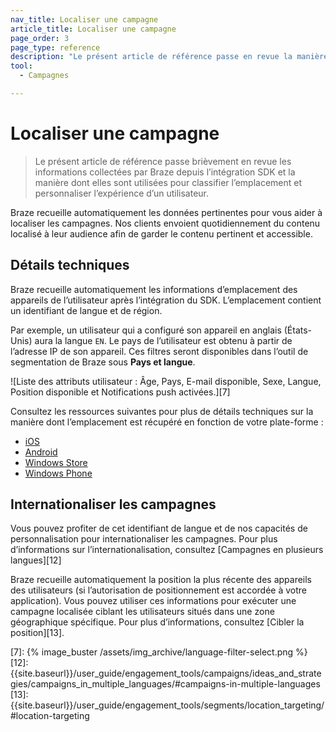 ```yaml
---
nav_title: Localiser une campagne
article_title: Localiser une campagne
page_order: 3
page_type: reference
description: "Le présent article de référence passe en revue la manière dont l’emplacement de l’utilisateur est récupéré et accessible par la plateforme Braze."
tool:
  - Campagnes

---
```

# Localiser une campagne

> Le présent article de référence passe brièvement en revue les informations collectées par Braze depuis l’intégration SDK et la manière dont elles sont utilisées pour classifier l’emplacement et personnaliser l’expérience d’un utilisateur. 

Braze recueille automatiquement les données pertinentes pour vous aider à localiser les campagnes. Nos clients envoient quotidiennement du contenu localisé à leur audience afin de garder le contenu pertinent et accessible.

## Détails techniques

Braze recueille automatiquement les informations d’emplacement des appareils de l’utilisateur après l’intégration du SDK. L’emplacement contient un identifiant de langue et de région.

Par exemple, un utilisateur qui a configuré son appareil en anglais (États-Unis) aura la langue `EN`. Le pays de l’utilisateur est obtenu à partir de l’adresse IP de son appareil. Ces filtres seront disponibles dans l’outil de segmentation de Braze sous **Pays et langue**.

![Liste des attributs utilisateur : Âge, Pays, E-mail disponible, Sexe, Langue, Position disponible et Notifications push activées.][7]

Consultez les ressources suivantes pour plus de détails techniques sur la manière dont l’emplacement est récupéré en fonction de votre plate-forme :

- [iOS][1]
- [Android][2]
- [Windows Store][3]
- [Windows Phone][4]

## Internationaliser les campagnes

Vous pouvez profiter de cet identifiant de langue et de nos capacités de personnalisation pour internationaliser les campagnes. Pour plus d’informations sur l’internationalisation, consultez [Campagnes en plusieurs langues][12]

Braze recueille automatiquement la position la plus récente des appareils des utilisateurs (si l’autorisation de positionnement est accordée à votre application). Vous pouvez utiliser ces informations pour exécuter une campagne localisée ciblant les utilisateurs situés dans une zone géographique spécifique. Pour plus d’informations, consultez [Cibler la position][13].

[1]: https://developer.apple.com/library/ios/documentation/MacOSX/Conceptual/BPInternational/LanguageandLocaleIDs/LanguageandLocaleIDs.html
[2]: http://developer.android.com/reference/java/util/Locale.html
[3]: http://msdn.microsoft.com/en-us/library/windows/apps/dd373814.aspx
[4]: http://msdn.microsoft.com/en-us/library/windowsphone/develop/dd373814(v=vs.85).aspx
[7]: {% image_buster /assets/img_archive/language-filter-select.png %}
[12]: {{site.baseurl}}/user_guide/engagement_tools/campaigns/ideas_and_strategies/campaigns_in_multiple_languages/#campaigns-in-multiple-languages
[13]: {{site.baseurl}}/user_guide/engagement_tools/segments/location_targeting/#location-targeting
